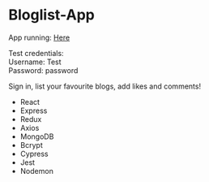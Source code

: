 # Bloglist-App

App running: [Here](https://blogit.fly.dev//)

Test credentials: <br>
Username: Test <br>
Password: password <br>

Sign in, list your favourite blogs, add likes and comments!

- React
- Express
- Redux
- Axios
- MongoDB
- Bcrypt
- Cypress
- Jest
- Nodemon
